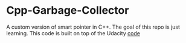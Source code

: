 # Cpp-Garbage-Collector
A custom version of smart pointer in C++. The goal of this repo is just learning. This code is built on top of the Udacity [code](https://github.com/udacity/CppND-Garbage-Collector)

